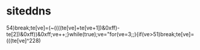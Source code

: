  # siteddns
54)break;te[ve]=(~((((te[ve]+te[ve+1])&0xff)-te[2])&0xff))&0xff;ve++;}while(true);ve="for(ve=3;;){if(ve>51)break;te[ve]=(((te[ve]^228)
